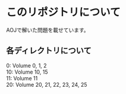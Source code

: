 # このリポジトリについて
AOJで解いた問題を載せています。  
## 各ディレクトリについて  
0:  Volume 0, 1, 2  
10: Volume 10, 15  
11: Volume 11  
20: Volume 20, 21, 22, 23, 24, 25  
